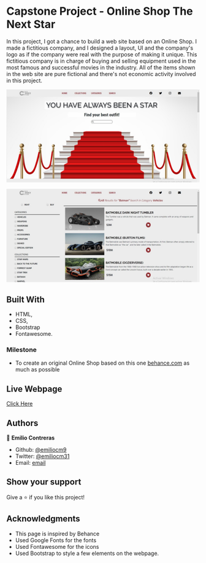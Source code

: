 #  Capstone Project - Online Shop The Next Star
In this project, I got a chance to build a web site based on an Online Shop. I made a fictitious company, and I designed a layout, UI and the company's logo as if the company were real with the purpose of making it unique. 
This fictitious company is in charge of buying and selling equipment used in the most famous and successful movies in the industry. All of the items shown in the web site are pure fictional and there's not economic activity involved in this project.

![PROJECT: design made by Emilio Contreras](https://github.com/emiliocm9/Capstone-Online-Shop/blob/features/img/ProjectSS1.jpg)

![PROJECT: design made by Emilio Contreras](https://github.com/emiliocm9/Capstone-Online-Shop/blob/features/img/ProjectSS2.jpg)

## Built With

- HTML,
- CSS,
- Bootstrap
- Fontawesome.


### Milestone

- To create an original Online Shop based on this one [behance.com](https://www.behance.net/gallery/24796463/ZATTIX) as much as possible

## Live Webpage

[Click Here](https://rawcdn.githack.com/emiliocm9/Capstone-Online-Shop/241e51f151dfa0630b3b06aad7c693e925ef0657/index.html)

## Authors

👤 **Emilio Contreras**

- Github: [@emiliocm9](https://github.com/emiliocm9)
- Twitter: [@emiliocm31](https://twitter.com/emiliocm31)
- Email: [email](emilio.contreras97@gmail.com)

## Show your support

Give a ⭐️ if you like this project!

## Acknowledgments

- This page is inspired by Behance
- Used Google Fonts for the fonts
- Used Fontawesome for the icons
- Used Bootstrap to style a few elements on the webpage. 
